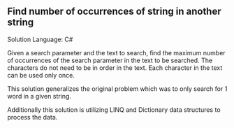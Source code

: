 ## Find number of occurrences of string in another string

Solution Language: C#

Given a search parameter and the text to search, find the maximum number of occurrences of
the search parameter in the text to be searched. The characters do not need to be in order in the text. 
Each character in the text can be used only once.

This solution generalizes the original problem which was to only search for 1 word in a given string.

Additionally this solution is utilizing LINQ and Dictionary data structures to process the data.
